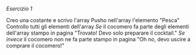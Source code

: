 *Esercizio 1*

Creo una costante e scrivo l'array
Pusho nell'array l'elemento "Pesca"
Controllo tutti gli elementi dell'array
*Se* il cocomero fa parte degli elementi dell'array
    stampo in pagina "Trovato! Devo solo preparare il cocktail."
*Se invece* il cocomero non ne fa parte 
    stampo in pagina "Oh no, devo uscire a comprare il cocomero!"